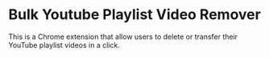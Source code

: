 
# Bulk Youtube Playlist Video Remover

This is a Chrome extension that allow users to delete or transfer their YouTube playlist videos in a click.



